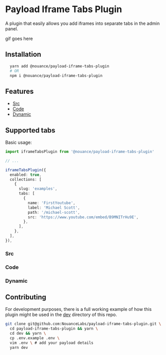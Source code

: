 # Payload Iframe Tabs Plugin

A plugin that easily allows you add iframes into separate tabs in the admin panel.

gif goes here

## Installation

```bash
  yarn add @nouance/payload-iframe-tabs-plugin
  # OR
  npm i @nouance/payload-iframe-tabs-plugin
```

## Features

- [Src](#src)
- [Code](#code)
- [Dynamic](#dynamic)

## Supported tabs

Basic usage:

```ts
import iframeTabsPlugin from '@nouance/payload-iframe-tabs-plugin'

// ...

iframeTabsPlugin({
  enabled: true,
  collections: [
    {
      slug: 'examples',
      tabs: [
        {
          name: 'FirstYoutube',
          label: 'Michael Scott',
          path: '/michael-scott',
          src: 'https://www.youtube.com/embed/B9MNITrHu9E',
        },
      ],
    },
  ],
}),
```

### Src

### Code

### Dynamic


## Contributing

For development purposes, there is a full working example of how this plugin might be used in the [dev](./dev) directory of this repo.

```bash
git clone git@github.com:NouanceLabs/payload-iframe-tabs-plugin.git \
  cd payload-iframe-tabs-plugin && yarn \
  cd dev && yarn \
  cp .env.example .env \
  vim .env \ # add your payload details
  yarn dev
```
